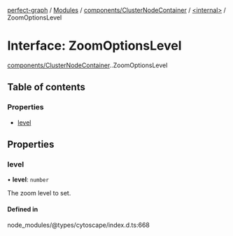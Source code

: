 [perfect-graph](../README.md) / [Modules](../modules.md) / [components/ClusterNodeContainer](../modules/components_ClusterNodeContainer.md) / [<internal\>](../modules/components_ClusterNodeContainer._internal_.md) / ZoomOptionsLevel

# Interface: ZoomOptionsLevel

[components/ClusterNodeContainer](../modules/components_ClusterNodeContainer.md).[<internal>](../modules/components_ClusterNodeContainer._internal_.md).ZoomOptionsLevel

## Table of contents

### Properties

- [level](components_ClusterNodeContainer._internal_.ZoomOptionsLevel.md#level)

## Properties

### level

• **level**: `number`

The zoom level to set.

#### Defined in

node_modules/@types/cytoscape/index.d.ts:668
